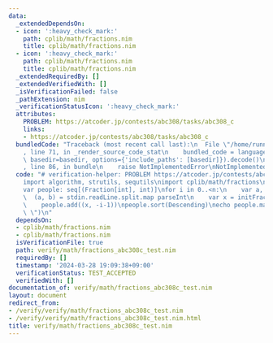 ```yaml
---
data:
  _extendedDependsOn:
  - icon: ':heavy_check_mark:'
    path: cplib/math/fractions.nim
    title: cplib/math/fractions.nim
  - icon: ':heavy_check_mark:'
    path: cplib/math/fractions.nim
    title: cplib/math/fractions.nim
  _extendedRequiredBy: []
  _extendedVerifiedWith: []
  _isVerificationFailed: false
  _pathExtension: nim
  _verificationStatusIcon: ':heavy_check_mark:'
  attributes:
    PROBLEM: https://atcoder.jp/contests/abc308/tasks/abc308_c
    links:
    - https://atcoder.jp/contests/abc308/tasks/abc308_c
  bundledCode: "Traceback (most recent call last):\n  File \"/home/runner/.local/lib/python3.10/site-packages/onlinejudge_verify/documentation/build.py\"\
    , line 71, in _render_source_code_stat\n    bundled_code = language.bundle(stat.path,\
    \ basedir=basedir, options={'include_paths': [basedir]}).decode()\n  File \"/home/runner/.local/lib/python3.10/site-packages/onlinejudge_verify/languages/nim.py\"\
    , line 86, in bundle\n    raise NotImplementedError\nNotImplementedError\n"
  code: "# verification-helper: PROBLEM https://atcoder.jp/contests/abc308/tasks/abc308_c\n\
    import algorithm, strutils, sequtils\nimport cplib/math/fractions\n\nvar n = stdin.readLine.parseint\n\
    var people: seq[(Fraction[int], int)]\nfor i in 0..<n:\n    var a, b: int\n  \
    \  (a, b) = stdin.readLine.split.map parseInt\n    var x = initFraction(a, a+b)\n\
    \    people.add((x, -i-1))\npeople.sort(Descending)\necho people.mapit(-it[1]).join(\"\
    \ \")\n"
  dependsOn:
  - cplib/math/fractions.nim
  - cplib/math/fractions.nim
  isVerificationFile: true
  path: verify/math/fractions_abc308c_test.nim
  requiredBy: []
  timestamp: '2024-03-28 19:09:38+09:00'
  verificationStatus: TEST_ACCEPTED
  verifiedWith: []
documentation_of: verify/math/fractions_abc308c_test.nim
layout: document
redirect_from:
- /verify/verify/math/fractions_abc308c_test.nim
- /verify/verify/math/fractions_abc308c_test.nim.html
title: verify/math/fractions_abc308c_test.nim
---
```

